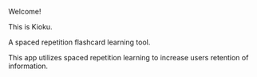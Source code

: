 Welcome!

This is Kioku.

A spaced repetition flashcard learning tool.

This app utilizes spaced repetition learning to increase users retention of information.